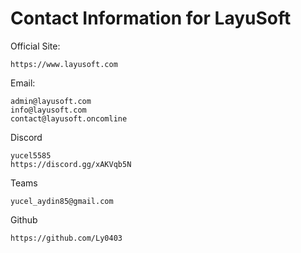 # Contact Information for LayuSoft

Official Site:
```
https://www.layusoft.com
```

Email:
```
admin@layusoft.com
info@layusoft.com
contact@layusoft.oncomline
```

Discord
```
yucel5585
https://discord.gg/xAKVqb5N
```

Teams
```
yucel_aydin85@gmail.com
```

Github
```
https://github.com/Ly0403
```